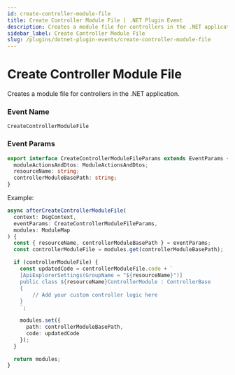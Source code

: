 ```yaml
---
id: create-controller-module-file
title: Create Controller Module File | .NET Plugin Event
description: Creates a module file for controllers in the .NET application.
sidebar_label: Create Controller Module File
slug: /plugins/dotnet-plugin-events/create-controller-module-file
---
```


# Create Controller Module File


Creates a module file for controllers in the .NET application.

### Event Name

`CreateControllerModuleFile`

### Event Params

```ts
export interface CreateControllerModuleFileParams extends EventParams {
  moduleActionsAndDtos: ModuleActionsAndDtos;
  resourceName: string;
  controllerModuleBasePath: string;
}
```

Example:

```ts
async afterCreateControllerModuleFile(
  context: DsgContext,
  eventParams: CreateControllerModuleFileParams,
  modules: ModuleMap
) {
  const { resourceName, controllerModuleBasePath } = eventParams;
  const controllerModuleFile = modules.get(controllerModuleBasePath);

  if (controllerModuleFile) {
    const updatedCode = controllerModuleFile.code + `
    [ApiExplorerSettings(GroupName = "${resourceName}")]
    public class ${resourceName}ControllerModule : ControllerBase
    {
        // Add your custom controller logic here
    }
    `;

    modules.set({
      path: controllerModuleBasePath,
      code: updatedCode
    });
  }

  return modules;
}
```